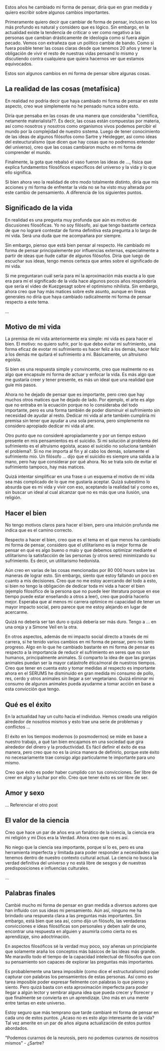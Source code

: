 Estos años he cambiado mi forma de pensar, diría que en gran medida y quiero escribir sobre algunos cambios importantes. 

Primeramente quiero decir que cambiar de forma de pensar, incluso en los más profundo es natural y considero que es lógico. Sin embargo, en la actualidad existe la tendencia de criticar o ver como negativo a las personas que cambian drásticamente de ideología como si fuera algún pecado. Vemos con extrañeza que un político cambie de bando. Como si fuera posible tener las cosas claras desde que tenemos 20 años y tener la obligación de vivir el resto de nuestras vidas pensand lo mismo y discutiendo contra cualquiera que quiera hacernos ver que estamos equivocados. 

Estos son algunos cambios en mi forma de pensar sibre algunas cosas. 

## La realidad de las cosas (metafísica) 

En realidad no podría decir que haya cambiado mi forma de pensar en este aspecto, creo wue simplemente no he pensado nunca sobre esto. 

Diría que pensaba en las cosas de una manera que consideraba "científica, netamente materialista??. Es decir, las cosas están compuestas por materia, así como nosotros y nosotros como organismos vivos podemos percibir el mundo por la complejidad de nuestro sistema. Luego de tener conocimiento de las ideas de algunos filósofos como Sartre y Heidegger, así como ideas del esteucturalismo (que dicen que hay cosas que no podremos entender del universo), creo que las cosas cambiaron mucho en mi forma de comprender el mundo. 

Finalmente, la gota que rebalsó el vaso fueron las ideas de ..., física que explica fundamentos filosóficos específicos del universo y la vida y lo que ello significa. 

Si bien ahora veo la realidad de otro modo totalmente distinto, diría que mis acciones y mi forma de enfrentar la vida no se ha visto muy alterada por este cambio de pensamiento. A diferencia de los siguientes puntos. 

## Significado de la vida 

En realidad es una pregunta muy profunda que aún es motivo de discusiones filosóficas. Yo no soy filósofo, así que tengo bastante certeza de que no lograré contestar de forma definitiva esta pregunta a lo largo de mi vida. Será una duda que me acompañara por siempre. 

Sin embargo, pienso que está bien pensar al respecto. He cambiado mi forma de pensar principalemente por influencias externas, especialmente a partir de ideas que ñude caltar de algunos filósofos. Diría que luego de escuchar sus ideas, tengo menos certeza que antes sobre el significado de mi vida. 

Si me preguntaran cuál sería para mí la aproximación más exacta a lo que era para mí el significado de la vida hace algunos pocos años respondería que sería el video de Kuezgesagt sobre el optimismo nihilista. Sin embargo, ahora creo que hay más matices sobre este asunto, aunque en líneas generales no diría que haya cambiado radicalmente mi forma de pensar respecto a este tema. 

... 

## Motivo de mi vida 

La premisa de mi vida anteriormente era simple: mi vida es para hacer el bien. El motivo: no quiero sufrir, por lo que debo evitar mi sufrimiento, una forma eficaz de evotar mi sufrimiento es hacer feliz a los demás, hacer feliz a los demás me quitará el sufrimiento a mí. Básicamente, un altruismo egoísta. 

Si bien es una respuesta simple y convincente, creo que realmente no es algo que encapsule mi forma de actuar y enfocar la vida. Es más algo que me gustaría creer y tener presente, es más un ideal que una realidad que guíe mis pasos. 

Ahora no he dejado de pensar que es importante, pero creo que hay muchos otros matices que he dejado de lado. Por ejemplo, el arte es algo que no entraba en la ecuación porque no lo consideraba del todo importante, pero es una forma también de poder disminuir el sufrimiento sin necesidad de ayudar al resto. Dedicar mi vida al arte también cumpliría mi premisa sin tener que ayudar a una sola persona, pero simplemente no considero apropiado dedicar mi vida al arte. 

Otro punto que no consideré apropiadamente y por un tiempo estuvo presente en mis pensamientos es el suicidio. Si mi solución al problema del sufrimiento es el altruismo egoísta, acaso el suicidio no soluciona también el problema?. Si no me importa al fin y al cabo los demás, solamente el sufrimiento mío. Un filósofo ... dijo que el suicidio es siempre una salida a la mano, pero hay que considerar por qué ahora. No se trata solo de evitar el sufrimiento tampoco, hay más matices. 

Quizá intentar simplificar en una frase o un esquema el motivo de mi vida sea más complicado de lo que me gustaría aceptar. Quizá subestimo lo absurda que es mi vida y vivir con eso, aceptando la realidad tal y como es, sin buscar un ideal al cual alcanzar que no es más que una ilusión, una religión. 

## Hacer el bien 

No tengo motivos claros para hacer el bien, pero una intuición profunda me indica que es el camino correcto. 

Respecto a hacer el bien, creo que es el tema en el que menos ha cambiado mi forma de pensar, considero que el utilitarismo es la mejor forma de pensar en qué es algo bueno o malo y que debemos optimizar mediante el utilitarismo la satisfacción de las personas (y otros seres) minimizando su sufrimiento. Es decir, un utilitarismo hedonista. 

Aún creo en varias de las cosas mencionadas por 80 000 hours sobre las maneras de lograr esto. Sin embargo, siento que estoy fallando un poco en cuanto a mis decisiones. Creo que no me estoy acercando del todo a esto, si bien no tengo la obligación de dedicar toda mi vida a hacer el bien (ejemplo filosófico de la persona que no puede leer literatura porque en ese tiempo puede estar enseñando a otros a leer), creo que podría hacerlo mejor. Esperaba que al menos mi carrera optimice mi capacidad de tener un mayor impacto social, pero parece que me estoy alejando en lugar de acercarme. 

Quizá no debería ser tan duro o quizá debería ser más duro. Tengo a ... en una oreja y a Simone Veil en la otra. 

En otros aspectos, además de mi impacto social directo a través de mi carrera, sí he tenido varios cambios en mi forma de pensar, pero no tanto progreso. Algo en lo que he cambiado bastante en mi forma de pensar es respecto a la importancia de reducir el sufrimiento en seres que no son humanos, principalmente animales. Sí comparto la idea de que las granjas animales puedan ser la mayor catástrofe ética/moral de nuestros tiempos. Creo que tener en cuenta esto y tomar medidas al respecto es importante ahora en el SERUMS he disminuido en gran medida mi consumo de pollo, res, cerdo y otros animales sin llegar a ser vegetariano. Quizá eliminar mi consumo de algunos animales pueda ayudarme a tomar acción en base a esta convicción que tengo. 

## Qué es el éxito 

En la actualidad hay un culto hacia el individuo. Hemos creado una religión alrededor de nosotros mismos y esto trae una serie de problemas y conflictos ... 

El éxito en los tiempos modernos (o posmodernos) se mide en base a nuestro trabajo, a qué tan bien encajamos en una sociedad que gira alrededor del dinero y la productividad. Es fácil definir el éxito de esa manera, pero creo que no es la única manera de definirlo, porque este éxito no necesariamente trae consigo algo particularme te importante para uno mismo. 

Creo que éxito es poder haber cumplido con tus convicciones. Ser libre de creer en algo y luchar por ello. Creo que tener éxito es ser libre de ser. 

## Amor y sexo 

... Referenciar el otro post 

## El valor de la ciencia 

Creo que hace un par de años era un fanático de la ciencia, la ciencia era mi religión y mi Dios era la Verdad. Ahora creo que no es así. 

No niego que la ciencia sea importante, porque sí lo es, pero es una herramienta imperfecta y limitada para poder responder a necesidades que tenemos dentro de nuestro contexto cultural actual. La ciencia no busca la verdad definitiva del universo y no está libre de sesgos y de nuestras predisposiciones e influencias culturales. 

... 

## Palabras finales 

Cambié mucho mi forma de pensar en gran medida a diversos autores que han influido con sus ideas mi pensamiento. Aún así, ninguno me ha brindado una respuesta clara a las preguntas más importantes. Sin embargo, está bien que sea así, como dijo un filósofo, las verdaderas convicciones e ideas filosóficas son personales y deben salir de uno, encontrar una respuesta en alguien y asumirla como cierta no es aprendizaje, sino adoctrinación. 

En aspectos filosóficos sé la verdad muy poco, soy añenas un principiante que solamente araña los conceptos más básicos de las ideas más grande. Me maravillo todo el tiempo de la capacidad intelectual de filósofos que con su pensamiento son capaces de explorar las preguntas más importantes. 

Es probablemente una tarea imposible (como dice el estructuralismo) poder capturar con palabras los pensamientos de estas personas. Así como es tarea imposible poder expresar fielmente con palabras lo que pienso y siento. Pero quizá basta con esta aproximación imperfecta para poder llegar a algún lector y sembrar alguna idea que pueda crecer y florecer y que finalmente se convierta en un aprendizaje. Uno más en una mente entre tantas en este universo. 

Estoy seguro que más temprano que tarde cambiaré mi forma de pensar en cada uno de estos puntos. ¿Acaso no es esto algo interesante de la vida? Tal vez amerite en un par de años alguna actualización de estos puntos abordados. 

"Podemos curarnos de la neurosis, pero no podemos curarnos de nosotros mismos" - ¿Sartre?